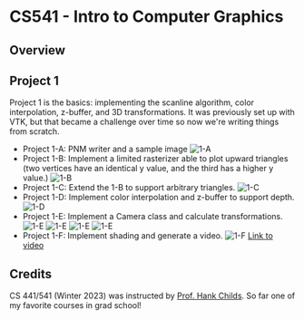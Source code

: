 # CS541 - Intro to Computer Graphics

## Overview

## Project 1

Project 1 is the basics: implementing the scanline algorithm, color interpolation, z-buffer, and 3D transformations.
It was previously set up with VTK, but that became a challenge over time so now we're writing things from scratch.

* Project 1-A: PNM writer and a sample image
![1-A](assets/outputs/proj1A.png)
* Project 1-B: Implement a limited rasterizer able to plot upward triangles 
(two vertices have an identical y value, and the third has a higher y value.)
![1-B](assets/outputs/proj1B.png)
* Project 1-C: Extend the 1-B to support arbitrary triangles.
![1-C](assets/outputs/proj1C.png)
* Project 1-D: Implement color interpolation and z-buffer to support depth.
![1-D](assets/outputs/proj1D.png)
* Project 1-E: Implement a Camera class and calculate transformations.
![1-E](assets/outputs/proj1E_frame0000.png)
![1-E](assets/outputs/proj1E_frame0250.png)
![1-E](assets/outputs/proj1E_frame0500.png)
![1-E](assets/outputs/proj1E_frame0750.png)
* Project 1-F: Implement shading and generate a video.
![1-F](assets/outputs/proj1F.png)
[Link to video](http://ix.cs.uroregon.edu/~alih/proj1F.mp4)

## Credits
CS 441/541 (Winter 2023) was instructed by [Prof. Hank Childs](https://cdux.cs.uoregon.edu/childs.html).
So far one of my favorite courses in grad school!
